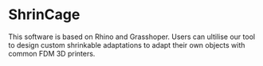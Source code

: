 # ShrinCage
This software is based on Rhino and Grasshoper. Users can ultilise our tool to design custom shrinkable adaptations to adapt their own objects with common FDM 3D printers.
